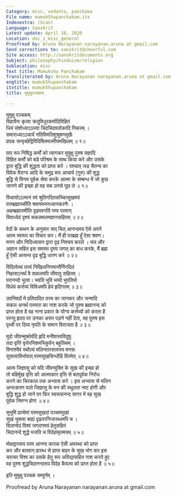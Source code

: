 ```yaml
---
Category: misc, vedanta, panchaka
File name: mumukShupanchakam.itx
Indexextra: (Scan)
Language: Sanskrit
Latest update: April 18, 2020
Location: doc_z_misc_general
Proofread by: Aruna Narayanan narayanan.aruna at gmail.com
Send corrections to: sanskrit@cheerful.com
Site access: http://sanskritdocuments.org
Subject: philosophy/hinduism/religion
Sublocation: misc
Text title: Mumukshu Panchakam
Transliterated by: Aruna Narayanan narayanan.aruna at gmail.com
engtitle: mumukShupanchakam
itxtitle: mumukShupanchakam
title: मुमुक्षुपञ्चकम्

---
```

  
 मुमुक्षु पञ्चकम्   
विहायैनः कृत्वा क्रतुविधुरकर्मादिविहितं  
     धियं संशोध्याऽऽप्त्वा चिदचिदवलोकादि निकरम् ।  
समाराध्याऽऽचार्यं नतिविमतिशुश्रूषणमुखैः  
     प्रपन्नः सन्पृच्छेद्विविदिषितमात्मीयमखिलम् ॥ १॥  
  
पाप रूप निषिद्ध कर्मों को त्यागकर मुमुक्षु पुरुष यज्ञादि  
विहित कर्मों को बडे परिश्रम के साथ किया करे और उसके  
द्वारा बुद्धि की शुद्धता को प्राप्त करे । पश्चात् जड चैतन्य का  
विवेक वैराग्य आदि के समुद्र रूप आचार्य (गुरु) की शुद्ध  
बुद्धि से विनय पूर्वक सेवा करके आत्मा के सम्बन्ध में जो कुछ  
जानने की इच्छा हो वह सब उनसे पूछ ले ॥ १॥  
  
विचार्याऽऽत्मानं स्वं श्रुतिगदितसच्चित्सुखमयं  
     परम्ब्रह्मास्सीति श्रवणमननध्यानकरणैः ।  
अहम्ब्रह्मास्मीति दृढमवगतिं गम्य परमान्  
     विवाध्येदं दृश्यं सकलमलमज्ञानसहितम् ॥ २॥  
  
वेदों के कथन के अनुसार सत् चित् आनन्दमय ऐसे अपने  
आत्म स्वरूप का विचार कर। मैं ही परब्रह्म हूँ ऐसा श्रवण।  
मनन और निदिध्यासन द्वारा दृढ निश्चय करले । मल और  
अज्ञान सहित इस समस्त दृश्य जगत् का बाध करके, मैं ब्रह्म  
हूँ ऐसी अत्यन्त दृढ बुद्धि धारण करे ॥ २॥  
  
विदित्वेत्थं तत्त्वं निखिलनिगमान्तैर्निगदितं  
     निहत्वाऽनर्थं वै सकलमपि जीवातु सहितम् ।  
परानन्दो भूत्वा।  भवति भुवि भव्यो भुपतिभो  
     विधेयं कर्त्तव्यं विविधमपि हेयं हृदिगतम् ॥ ३॥  
  
उपनिषदों मे प्रतिपादित तत्त्व का जानकर और जन्मादि  
सकल अनर्थ परम्परा का नाश करके जो पुरुष ब्रह्मानन्द को  
प्राप्त होता है वह नाना प्रकार के योग्य कर्त्तव्यों को करता है  
परन्तु हृदय पर उनका असर पड़ने नहीं देता, वह पुरुष इस  
पृथ्वी पर दिव्य नृपति के समान विराजता है ॥ ३॥  
  
मुदो जीवन्मुक्तेर्यदि हृदि मनीषास्वविदुषुः  
     तदा वृत्तिं वृत्तेरनिशमभिकुर्वन् बहुतिथम् ।  
विनाश्यैवं स्थौल्यं मलिनतरसत्वस्य मनसः  
     सुसत्वाविर्भावात् परमसुखसिन्धौहि विरमेत् ॥ ४॥  
  
आत्म जिज्ञासु को यदि जीवन्मुक्ति के सुख की इच्छा हो  
तो बहिर्मुख वृत्ति को आत्माकार वृत्ति से बलपूर्वक निरोध  
करने का चिरकाल तक अभ्यास करे । इस अभ्यास से मलिन  
अन्तःकरण वाले जिज्ञासु के मन की स्थूलता नष्ट होगी और  
बुद्धि शुद्ध हो जाने पर फिर स्वरूपानन्द सागर में वह सुख  
पूर्वक निमग्न होगा ॥ ४॥  
  
सुभूमिं प्राप्येमां परमसुखदां पञ्चममुखां  
     सुखं भुक्त्वा बाह्यं दृढतरनिजारब्धमपि च ।  
विलाप्येदं विश्वं जगदगमयं हेतुसहितं  
     चिदानन्दे शुद्धे भजति च विदेहामृतमयम् ॥ ५॥  
  
मोक्षद्वाररूप परम आनन्द कारक ऐसी अवस्था को प्राप्त  
कर और बलवान् प्रारब्ध से प्राप्त बाहर के सुख भोग कर इस  
चराचर विश्व का उसके हेतु रूप अविद्यासहित नाश करते हुए  
वह पुरुष शुद्धचिदानन्दरूप विदेह कैवल्य को प्राप्त होता है ॥ ५॥  
  
इति मुमुक्षु पञ्चकं सम्पूर्णम् ।  
  
  
Proofread by Aruna Narayanan narayanan.aruna at gmail.com  
  
